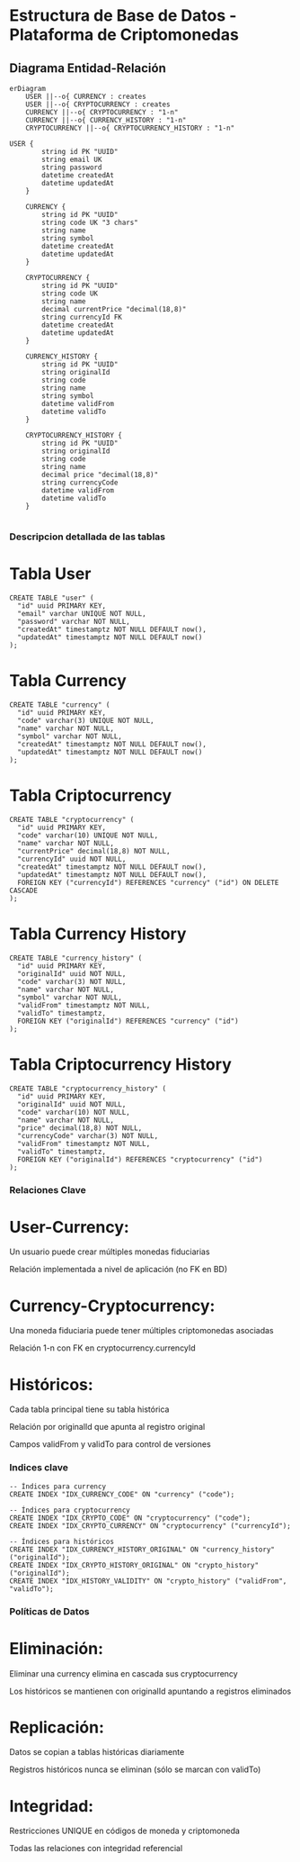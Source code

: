 # Estructura de Base de Datos - Plataforma de Criptomonedas

## Diagrama Entidad-Relación

```mermaid
erDiagram
    USER ||--o{ CURRENCY : creates
    USER ||--o{ CRYPTOCURRENCY : creates
    CURRENCY ||--o{ CRYPTOCURRENCY : "1-n"
    CURRENCY ||--o{ CURRENCY_HISTORY : "1-n"
    CRYPTOCURRENCY ||--o{ CRYPTOCURRENCY_HISTORY : "1-n"

USER {
        string id PK "UUID"
        string email UK
        string password
        datetime createdAt
        datetime updatedAt
    }

    CURRENCY {
        string id PK "UUID"
        string code UK "3 chars"
        string name
        string symbol
        datetime createdAt
        datetime updatedAt
    }

    CRYPTOCURRENCY {
        string id PK "UUID"
        string code UK
        string name
        decimal currentPrice "decimal(18,8)"
        string currencyId FK
        datetime createdAt
        datetime updatedAt
    }

    CURRENCY_HISTORY {
        string id PK "UUID"
        string originalId
        string code
        string name
        string symbol
        datetime validFrom
        datetime validTo
    }

    CRYPTOCURRENCY_HISTORY {
        string id PK "UUID"
        string originalId
        string code
        string name
        decimal price "decimal(18,8)"
        string currencyCode
        datetime validFrom
        datetime validTo
    }
    
```

### Descripcion detallada de las tablas

# Tabla User
```
CREATE TABLE "user" (
  "id" uuid PRIMARY KEY,
  "email" varchar UNIQUE NOT NULL,
  "password" varchar NOT NULL,
  "createdAt" timestamptz NOT NULL DEFAULT now(),
  "updatedAt" timestamptz NOT NULL DEFAULT now()
);
```

# Tabla Currency
```
CREATE TABLE "currency" (
  "id" uuid PRIMARY KEY,
  "code" varchar(3) UNIQUE NOT NULL,
  "name" varchar NOT NULL,
  "symbol" varchar NOT NULL,
  "createdAt" timestamptz NOT NULL DEFAULT now(),
  "updatedAt" timestamptz NOT NULL DEFAULT now()
);
```


# Tabla Criptocurrency
```
CREATE TABLE "cryptocurrency" (
  "id" uuid PRIMARY KEY,
  "code" varchar(10) UNIQUE NOT NULL,
  "name" varchar NOT NULL,
  "currentPrice" decimal(18,8) NOT NULL,
  "currencyId" uuid NOT NULL,
  "createdAt" timestamptz NOT NULL DEFAULT now(),
  "updatedAt" timestamptz NOT NULL DEFAULT now(),
  FOREIGN KEY ("currencyId") REFERENCES "currency" ("id") ON DELETE CASCADE
);
```



# Tabla Currency History
```
CREATE TABLE "currency_history" (
  "id" uuid PRIMARY KEY,
  "originalId" uuid NOT NULL,
  "code" varchar(3) NOT NULL,
  "name" varchar NOT NULL,
  "symbol" varchar NOT NULL,
  "validFrom" timestamptz NOT NULL,
  "validTo" timestamptz,
  FOREIGN KEY ("originalId") REFERENCES "currency" ("id")
);
```



# Tabla Criptocurrency History
```
CREATE TABLE "cryptocurrency_history" (
  "id" uuid PRIMARY KEY,
  "originalId" uuid NOT NULL,
  "code" varchar(10) NOT NULL,
  "name" varchar NOT NULL,
  "price" decimal(18,8) NOT NULL,
  "currencyCode" varchar(3) NOT NULL,
  "validFrom" timestamptz NOT NULL,
  "validTo" timestamptz,
  FOREIGN KEY ("originalId") REFERENCES "cryptocurrency" ("id")
);
```


### Relaciones Clave

# User-Currency:

Un usuario puede crear múltiples monedas fiduciarias

Relación implementada a nivel de aplicación (no FK en BD)

# Currency-Cryptocurrency:

Una moneda fiduciaria puede tener múltiples criptomonedas asociadas

Relación 1-n con FK en cryptocurrency.currencyId

# Históricos:

Cada tabla principal tiene su tabla histórica

Relación por originalId que apunta al registro original

Campos validFrom y validTo para control de versiones



### Indices clave
```
-- Índices para currency
CREATE INDEX "IDX_CURRENCY_CODE" ON "currency" ("code");

-- Índices para cryptocurrency
CREATE INDEX "IDX_CRYPTO_CODE" ON "cryptocurrency" ("code");
CREATE INDEX "IDX_CRYPTO_CURRENCY" ON "cryptocurrency" ("currencyId");

-- Índices para históricos
CREATE INDEX "IDX_CURRENCY_HISTORY_ORIGINAL" ON "currency_history" ("originalId");
CREATE INDEX "IDX_CRYPTO_HISTORY_ORIGINAL" ON "crypto_history" ("originalId");
CREATE INDEX "IDX_HISTORY_VALIDITY" ON "crypto_history" ("validFrom", "validTo");
```

### Políticas de Datos


# Eliminación:

Eliminar una currency elimina en cascada sus cryptocurrency

Los históricos se mantienen con originalId apuntando a registros eliminados

# Replicación:

Datos se copian a tablas históricas diariamente

Registros históricos nunca se eliminan (sólo se marcan con validTo)

# Integridad:

Restricciones UNIQUE en códigos de moneda y criptomoneda

Todas las relaciones con integridad referencial
